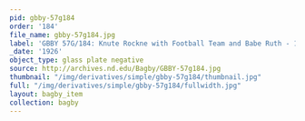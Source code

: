 ```yaml
---
pid: gbby-57g184
order: '184'
file_name: gbby-57g184.jpg
label: 'GBBY 57G/184: Knute Rockne with Football Team and Babe Ruth - 1926'
_date: '1926'
object_type: glass plate negative
source: http://archives.nd.edu/Bagby/GBBY-57g184.jpg
thumbnail: "/img/derivatives/simple/gbby-57g184/thumbnail.jpg"
full: "/img/derivatives/simple/gbby-57g184/fullwidth.jpg"
layout: bagby_item
collection: bagby
---
```

